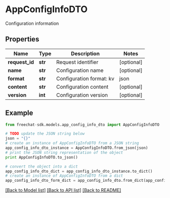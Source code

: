 # AppConfigInfoDTO

Configuration information

## Properties
Name | Type | Description | Notes
------------ | ------------- | ------------- | -------------
**request_id** | **str** | Request identifier | [optional] 
**name** | **str** | Configuration name | [optional] 
**format** | **str** | Configuration format: kv | json | yaml | [optional] 
**content** | **str** | Configuration content | [optional] 
**version** | **int** | Configuration version | [optional] 

## Example

```python
from freechat-sdk.models.app_config_info_dto import AppConfigInfoDTO

# TODO update the JSON string below
json = "{}"
# create an instance of AppConfigInfoDTO from a JSON string
app_config_info_dto_instance = AppConfigInfoDTO.from_json(json)
# print the JSON string representation of the object
print AppConfigInfoDTO.to_json()

# convert the object into a dict
app_config_info_dto_dict = app_config_info_dto_instance.to_dict()
# create an instance of AppConfigInfoDTO from a dict
app_config_info_dto_form_dict = app_config_info_dto.from_dict(app_config_info_dto_dict)
```
[[Back to Model list]](../README.md#documentation-for-models) [[Back to API list]](../README.md#documentation-for-api-endpoints) [[Back to README]](../README.md)


